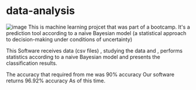 # data-analysis

![image](https://user-images.githubusercontent.com/40236466/198412357-08aee993-48c4-4be0-9d2f-136c586b9188.png)
This is machine learning projcet that was part of a bootcamp.
It's a prediction tool according to a naive Bayesian model (a statistical approach to decision-making under conditions of uncertainty)

This Software receives data (csv files) , studying the data and , performs statistics according to a naive Bayesian model and presents the classification results.

The accuracy that required from me was 90% accuracy Our software returns 96.92% accuracy As of this time.
